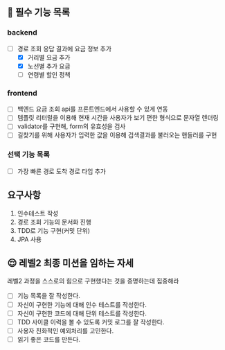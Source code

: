## 🐜 필수 기능 목록
### backend
- [ ] 경로 조회 응답 결과에 요금 정보 추가
    - [x] 거리별 요금 추가
    - [x] 노선별 추가 요금
    - [ ] 연령별 할인 정책
### frontend
- [ ] 백엔드 요금 조회 api를 프론트엔드에서 사용할 수 있게 연동
- [ ] 템플릿 리터럴을 이용해 현재 시간을 사용자가 보기 편한 형식으로 문자열 렌더링
- [ ] validator를 구현해, form의 유효성을 검사
- [ ] 길찾기를 위해 사용자가 입력한 값을 이용해 검색결과를 불러오는 핸들러를 구현

### 선택 기능 목록
- [ ] 가장 빠른 경로 도착 경로 타입 추가

## 요구사항
1. 인수테스트 작성
2. 경로 조회 기능의 문서화 진행
3. TDD로 기능 구현(커밋 단위)
4. JPA 사용


## 😌 레벨2 최종 미션을 임하는 자세
레벨2 과정을 스스로의 힘으로 구현했다는 것을 증명하는데 집중해라
- [ ] 기능 목록을 잘 작성한다.  
- [ ] 자신이 구현한 기능에 대해 인수 테스트를 작성한다.
- [ ] 자신이 구현한 코드에 대해 단위 테스트를 작성한다.
- [ ] TDD 사이클 이력을 볼 수 있도록 커밋 로그를 잘 작성한다.
- [ ] 사용자 친화적인 예외처리를 고민한다.
- [ ] 읽기 좋은 코드를 만든다.